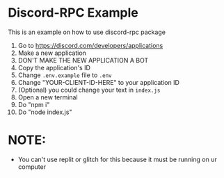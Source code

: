 # Discord-RPC Example

This is an example on how to use discord-rpc package

1. Go to https://discord.com/developers/applications
2. Make a new application
3. DON'T MAKE THE NEW APPLICATION A BOT
4. Copy the application's ID
5. Change `.env.example` file to `.env`
6. Change "YOUR-CLIENT-ID-HERE" to your application ID
7. (Optional) you could change your text in `index.js`
8. Open a new terminal
9. Do "npm i"
10. Do "node index.js"

# **NOTE:**

- You can't use replit or glitch for this because it must be running on ur computer

